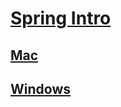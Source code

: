# [Spring Intro](https://spring.io/)

## [Mac](https://login.codingdojo.com/m/315/9532/64266)
## [Windows](https://login.codingdojo.com/m/315/9532/64267)